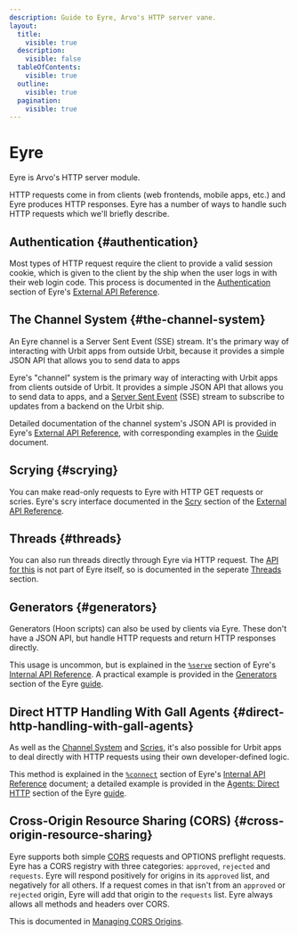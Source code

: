 ```yaml
---
description: Guide to Eyre, Arvo's HTTP server vane.
layout:
  title:
    visible: true
  description:
    visible: false
  tableOfContents:
    visible: true
  outline:
    visible: true
  pagination:
    visible: true
---
```


# Eyre

Eyre is Arvo's HTTP server module.

HTTP requests come in from clients (web frontends, mobile apps, etc.) and Eyre produces HTTP responses. Eyre has a number of ways to handle such HTTP requests which we'll briefly describe.

## Authentication {#authentication}

Most types of HTTP request require the client to provide a valid session cookie, which is given to the client by the ship when the user logs in with their web login code. This process is documented in the [Authentication](external-api-ref.md#authentication) section of Eyre's [External API Reference](external-api-ref.md).

## The Channel System {#the-channel-system}

An Eyre channel is a Server Sent Event (SSE) stream. It's the primary way of interacting with Urbit apps from outside Urbit, because it provides a simple JSON API that allows you to send data to apps 

Eyre's "channel" system is the primary way of interacting with Urbit apps from clients outside of Urbit. It provides a simple JSON API that allows you to send data to apps, and a [Server Sent Event](https://html.spec.whatwg.org/#server-sent-events) (SSE) stream to subscribe to updates from a backend on the Urbit ship.

Detailed documentation of the channel system's JSON API is provided in Eyre's [External API Reference](external-api-ref.md), with corresponding examples in the [Guide](guide.md#using-channels) document.

## Scrying {#scrying}

You can make read-only requests to Eyre with HTTP GET requests or scries. Eyre's scry interface documented in the [Scry](external-api-ref.md#scry) section of the [External API Reference](external-api-ref.md).

## Threads {#threads}

You can also run threads directly through Eyre via HTTP request. The [API for this](../../base/threads/http-api.md) is not part of Eyre itself, so is documented in the seperate [Threads](../../base/threads) section.

## Generators {#generators}

Generators (Hoon scripts) can also be used by clients via Eyre. These don't have a JSON API, but handle HTTP requests and return HTTP responses directly.

This usage is uncommon, but is explained in the [`%serve`](tasks.md#serve) section of Eyre's [Internal API Reference](tasks.md). A practical example is provided in the [Generators](guide.md#generators) section of the Eyre [guide](guide.md).

## Direct HTTP Handling With Gall Agents {#direct-http-handling-with-gall-agents}

As well as the [Channel System](#the-channel-system) and [Scries](#scrying), it's also possible for Urbit apps to deal directly with HTTP requests using their own developer-defined logic.

This method is explained in the [`%connect`](tasks.md#connect) section of Eyre's [Internal API Reference](tasks.md) document; a detailed example is provided in the [Agents: Direct HTTP](guide.md#agents-direct-http) section of the Eyre [guide](guide.md).

## Cross-Origin Resource Sharing (CORS) {#cross-origin-resource-sharing}

Eyre supports both simple [CORS](https://developer.mozilla.org/en-US/docs/Web/HTTP/CORS) requests and OPTIONS preflight requests. Eyre has a CORS registry with three categories: `approved`, `rejected` and `requests`. Eyre will respond positively for origins in its `approved` list, and negatively for all others. If a request comes in that isn't from an `approved` or `rejected` origin, Eyre will add that origin to the `requests` list. Eyre always allows all methods and headers over CORS.

This is documented in [Managing CORS Origins](guide.md#managing-cors-origins).

